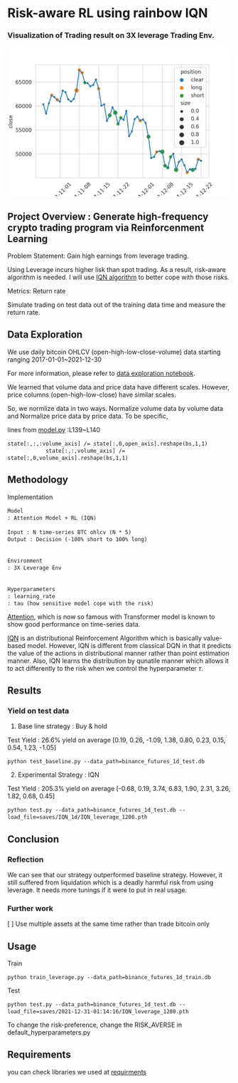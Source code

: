# Risk-aware RL using rainbow IQN

### Visualization of Trading result on 3X leverage Trading Env.
![](trade_visualization.png)


## Project Overview : Generate high-frequency crypto trading program via Reinforcenment Learning

Problem Statement: Gain high earnings from leverage trading.

Using Leverage incurs higher lisk than spot trading. As a result, risk-aware algorithm is needed.
I will use [IQN algorithm](https://arxiv.org/abs/1806.06923) to better cope with those risks.

Metrics:
Return rate

Simulate trading on test data out of the training data time and measure the return rate.


## Data Exploration
We use daily bitcoin OHLCV (open-high-low-close-volume) data starting ranging 2017-01-01~2021-12-30

For more information, please refer to [data exploration notebook](exploration.ipynb).

We learned that volume data and price data have different scales.
However, price columns (open-high-low-close) have similar scales.

So, we normlize data in two ways. Normalize volume data by volume data and 
Normalize price data by price data.
To be specific, 

lines from [model.py](DQNTradingAgent/model.py) :L139~L140
```
state[:,:,:volume_axis] /= state[:,0,open_axis].reshape(bs,1,1)
            state[:,:,volume_axis] /= state[:,0,volume_axis].reshape(bs,1,1)
```


## Methodology

Implementation

    Model
    : Attention Model + RL (IQN)

    Input : N time-series BTC ohlcv (N * 5)
    Output : Decision (-100% short to 100% long)


    Environment
    : 3X Leverage Env


    Hyperparameters
    : learning_rate
    : tau (how sensitive model cope with the risk)


[Attention](https://arxiv.org/abs/1706.03762), which is now so famous with Transformer model is known to show good performance on time-series data.

[IQN](https://arxiv.org/abs/1806.06923) is an distributional Reinforcement Algorithm which is basically value-based model. However, IQN is different from classical DQN in that it predicts the value of the actions in distributional manner rather than point estimation manner. Also, IQN learns the distribution by qunatile manner which allows it to act differently to the risk when we control the hyperparameter $\tau$.


## Results

### Yield on test data

1. Base line strategy : Buy & hold

Test Yield : 26.6% yield on average
[0.19, 0.26, -1.09, 1.38, 0.80, 0.23, 0.15, 0.54, 1.23, -1.05]

```
python test_baseline.py --data_path=binance_futures_1d_test.db
```

2. Experimental Strategy : IQN

Test Yield :  205.3% yield on average
[-0.68, 0.19, 3.74, 6.83, 1.90, 2.31, 3.26, 1.82, 0.68, 0.45]

```
python test.py --data_path=binance_futures_1d_test.db --load_file=saves/IQN_1d/IQN_leverage_1200.pth
```


## Conclusion

### Reflection
We can see that our strategy outperformed baseline strategy.
However, it still suffered from liquidation which is a deadly harmful risk from using leverage.
It needs more tunings if it were to put in real usage.


### Further work
[ ] Use multiple assets at the same time rather than trade bitcoin only

## Usage

Train
```
python train_leverage.py --data_path=binance_futures_1d_train.db 
```

Test
```
python test.py --data_path=binance_futures_1d_test.db --load_file=saves/2021-12-31-01:14:16/IQN_leverage_1200.pth
```



To change the risk-preference, change the RISK_AVERSE
in default_hyperparameters.py

## Requirements
you can check libraries we used at [requirments](requirements.txt)